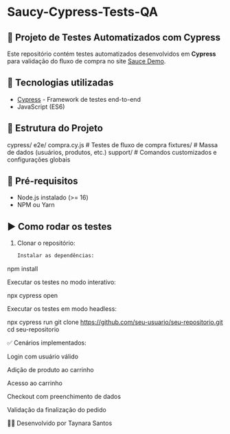 # Saucy-Cypress-Tests-QA
## 🧪 Projeto de Testes Automatizados com Cypress

Este repositório contém testes automatizados desenvolvidos em **Cypress** para validação do fluxo de compra no site [Sauce Demo](https://www.saucedemo.com/).

## 🚀 Tecnologias utilizadas
- [Cypress](https://www.cypress.io/) - Framework de testes end-to-end
- JavaScript (ES6)

## 📂 Estrutura do Projeto
cypress/
e2e/
compra.cy.js # Testes de fluxo de compra
fixtures/ # Massa de dados (usuários, produtos, etc.)
support/ # Comandos customizados e configurações globais
## 🔧 Pré-requisitos
- Node.js instalado (>= 16)
- NPM ou Yarn

## ▶️ Como rodar os testes
1. Clonar o repositório:
   ```bash
   Instalar as dependências:

npm install


Executar os testes no modo interativo:

npx cypress open


Executar os testes em modo headless:

npx cypress run
   git clone https://github.com/seu-usuario/seu-repositorio.git
   cd seu-repositorio

✅ Cenários implementados:

Login com usuário válido

Adição de produto ao carrinho

Acesso ao carrinho

Checkout com preenchimento de dados

Validação da finalização do pedido

👩‍💻 Desenvolvido por Taynara Santos

